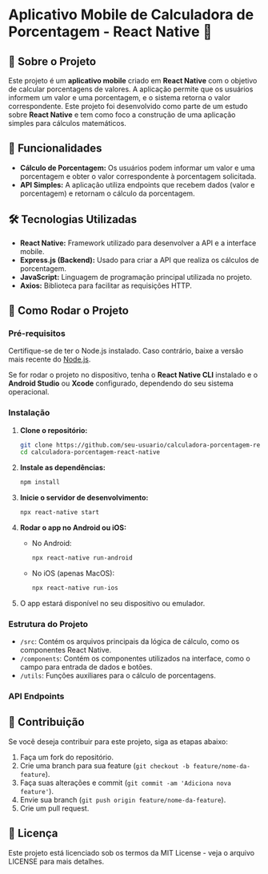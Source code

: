 # Aplicativo Mobile de Calculadora de Porcentagem - React Native 📱

## 📖 Sobre o Projeto

Este projeto é um **aplicativo mobile** criado em **React Native** com o objetivo de calcular porcentagens de valores. A aplicação permite que os usuários informem um valor e uma porcentagem, e o sistema retorna o valor correspondente. Este projeto foi desenvolvido como parte de um estudo sobre **React Native** e tem como foco a construção de uma aplicação simples para cálculos matemáticos.

## 🔧 Funcionalidades

- **Cálculo de Porcentagem:** Os usuários podem informar um valor e uma porcentagem e obter o valor correspondente à porcentagem solicitada.
- **API Simples:** A aplicação utiliza endpoints que recebem dados (valor e porcentagem) e retornam o cálculo da porcentagem.
  
## 🛠 Tecnologias Utilizadas

- **React Native:** Framework utilizado para desenvolver a API e a interface mobile.
- **Express.js (Backend):** Usado para criar a API que realiza os cálculos de porcentagem.
- **JavaScript:** Linguagem de programação principal utilizada no projeto.
- **Axios:** Biblioteca para facilitar as requisições HTTP.

## 🔧 Como Rodar o Projeto

### Pré-requisitos

Certifique-se de ter o Node.js instalado. Caso contrário, baixe a versão mais recente do [Node.js](https://nodejs.org/).

Se for rodar o projeto no dispositivo, tenha o **React Native CLI** instalado e o **Android Studio** ou **Xcode** configurado, dependendo do seu sistema operacional.

### Instalação

1. **Clone o repositório:**
    ```bash
    git clone https://github.com/seu-usuario/calculadora-porcentagem-react-native.git
    cd calculadora-porcentagem-react-native
    ```

2. **Instale as dependências:**
    ```bash
    npm install
    ```

3. **Inicie o servidor de desenvolvimento:**
    ```bash
    npx react-native start
    ```

4. **Rodar o app no Android ou iOS:**
    - No Android:
      ```bash
      npx react-native run-android
      ```
    - No iOS (apenas MacOS):
      ```bash
      npx react-native run-ios
      ```

5. O app estará disponível no seu dispositivo ou emulador.

### Estrutura do Projeto

- `/src`: Contém os arquivos principais da lógica de cálculo, como os componentes React Native.
- `/components`: Contém os componentes utilizados na interface, como o campo para entrada de dados e botões.
- `/utils`: Funções auxiliares para o cálculo de porcentagens.

### API Endpoints

## 🤝 Contribuição

Se você deseja contribuir para este projeto, siga as etapas abaixo:

1. Faça um fork do repositório.
2. Crie uma branch para sua feature (`git checkout -b feature/nome-da-feature`).
3. Faça suas alterações e commit (`git commit -am 'Adiciona nova feature'`).
4. Envie sua branch (`git push origin feature/nome-da-feature`).
5. Crie um pull request.

## 📝 Licença

Este projeto está licenciado sob os termos da MIT License - veja o arquivo LICENSE para mais detalhes.

